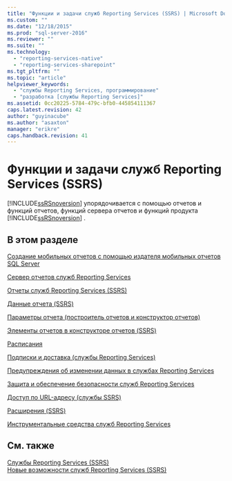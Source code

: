 ```yaml
---
title: "Функции и задачи служб Reporting Services (SSRS) | Microsoft Docs"
ms.custom: ""
ms.date: "12/18/2015"
ms.prod: "sql-server-2016"
ms.reviewer: ""
ms.suite: ""
ms.technology: 
  - "reporting-services-native"
  - "reporting-services-sharepoint"
ms.tgt_pltfrm: ""
ms.topic: "article"
helpviewer_keywords: 
  - "службы Reporting Services, программирование"
  - "разработка [службы Reporting Services]"
ms.assetid: 0cc20225-5784-479c-bfb0-445854111367
caps.latest.revision: 42
author: "guyinacube"
ms.author: "asaxton"
manager: "erikre"
caps.handback.revision: 41
---
```

# Функции и задачи служб Reporting Services (SSRS)
  [!INCLUDE[ssRSnoversion](../includes/ssrsnoversion-md.md)] упорядочивается с помощью отчетов и функций отчетов, функций сервера отчетов и функций продукта [!INCLUDE[ssRSnoversion](../includes/ssrsnoversion-md.md)] .  
  
## В этом разделе  
 [Создание мобильных отчетов с помощью издателя мобильных отчетов SQL Server](../reporting-services/mobile-reports/create-mobile-reports-with-sql-server-mobile-report-publisher.md)  
  
 [Сервер отчетов служб Reporting Services](../reporting-services/report-server-sharepoint/сервер-отчетов-служб-reporting-services.md)  
  
 [Отчеты служб Reporting Services (SSRS)](../reporting-services/reports/reporting-services-reports-ssrs.md)  
  
 [Данные отчета (SSRS)](../reporting-services/report-data/report-data-ssrs.md)  
  
 [Параметры отчета (построитель отчетов и конструктор отчетов)](../reporting-services/report-design/report-parameters-report-builder-and-report-designer.md)  
  
 [Элементы отчетов в конструкторе отчетов (SSRS)](../reporting-services/report-design/report-parts-in-report-designer-ssrs.md)  
  
 [Расписания](../reporting-services/subscriptions/schedules.md)  
  
 [Подписки и доставка (службы Reporting Services)](../reporting-services/subscriptions/subscriptions-and-delivery-reporting-services.md)  
  
 [Предупреждения об изменении данных в службах Reporting Services](../reporting-services/reporting-services-data-alerts.md)  
  
 [Защита и обеспечение безопасности служб Reporting Services](../reporting-services/security/reporting-services-security-and-protection.md)  
  
 [Доступ по URL-адресу (службы SSRS)](../reporting-services/url-access-ssrs.md)  
  
 [Расширения (SSRS)](../reporting-services/extensions-ssrs.md)  
  
 [Инструментальные средства служб Reporting Services](../reporting-services/tools/reporting-services-tools.md)  
  
## См. также  
 [Службы Reporting Services (SSRS)](../reporting-services/reporting-services-ssrs.md)   
 [Новые возможности служб Reporting Services (SSRS)](../Topic/What's%20New%20in%20Reporting%20Services%20\(SSRS\).md)  
  
  